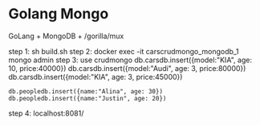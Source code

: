 # Golang Mongo

GoLang + MongoDB + /gorilla/mux 

step 1:
    sh build.sh
step 2:
    docker exec -it carscrudmongo_mongodb_1 mongo admin
step 3:
    use crudmongo
    db.carsdb.insert({model:"KIA", age: 10, price:40000})
    db.carsdb.insert({model:"Audi", age: 3, price:80000})
    db.carsdb.insert({model:"KIA", age: 3, price:45000})

    db.peopledb.insert({name:"Alina", age: 30})
    db.peopledb.insert({name:"Justin", age: 20})
step 4:
    localhost:8081/